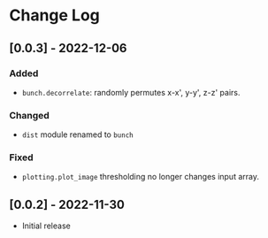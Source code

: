 <!-- ## [0.0.0] - YYYY-MM-DD
   
### Added
* Item 1
* Item 2
 
### Changed
* Item 1

### Fixed
* Item 1 -->


# Change Log 
 
 
## [0.0.3] - 2022-12-06

### Added
* `bunch.decorrelate`: randomly permutes x-x', y-y', z-z' pairs.

### Changed
* `dist` module renamed to `bunch`

### Fixed
* `plotting.plot_image` thresholding no longer changes input array.


## [0.0.2] - 2022-11-30
* Initial release

